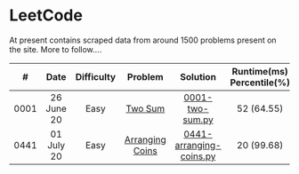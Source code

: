 # LeetCode
At present contains scraped data from around 1500 problems present on the site. More to follow....

| # | Date | Difficulty | Problem | Solution | Runtime(ms) Percentile(%) | Memory(MB) Percentile(%) |
|:---------:|:----------:|:---------:|:--------:|:--------:|:--------:|:--------:|
|0001| 26 June 20 |Easy|[Two Sum](https://leetcode.com/problems/two-sum)|[0001-two-sum.py](Easy/0001-two-sum.py)|52 (64.55) |15.1 MB (58.36)
|0441| 01 July 20 |Easy|[Arranging Coins](https://leetcode.com/problems/arranging-coins)|[0441-arranging-coins.py](Easy/0441-arranging-coins.py)|20 (99.68) |13.8 (60.26) |
